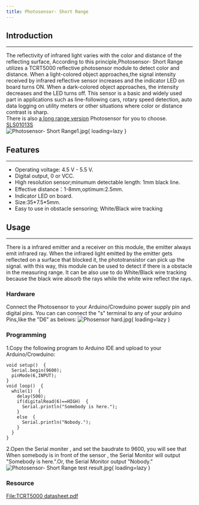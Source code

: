 ```yaml
---
title: Photosensor- Short Range
---
```


## Introduction
------------

The reflectivity of infrared light varies with the color and distance of the reflecting surface, According to this principle,Photosensor- Short Range utilizes a TCRT5000 reflective photosensor module to detect color and distance. When a light-colored object approaches,the signal intensity received by infrared reflective sensor increases and the indicator LED on board turns ON. When a dark-colored object approaches, the intensity decreases and the LED turns off. This sensor is a basic and widely used part in applications such as line-following cars, rotary speed detection, auto data logging on utility meters or other situations where color or distance contrast is sharp.  
There is also [a long range version](./photosensor--long-range.md) Photosensor for you to choose.  
[SLS01013S](http://www.elecrow.com/sensors-c-111/proximity-c-111_113/tcrt5000-infrared-photo-reflective-sensor-p-405.html)  
![Photosensor- Short Range1.jpg](https://wiki.elecrow.com/images/thumb/7/77/Photosensor-_Short_Range1.jpg/400px-Photosensor-_Short_Range1.jpg){ loading=lazy }

## Features
--------

- Operating voltage: 4.5 V - 5.5 V.
- Digital output, 0 or VCC.
- High resolution sensor;minumum detectable length: 1mm black line.
- Effective distance：1-8mm,optimum:2.5mm.
- Indicator LED on board.
- Size:35\*7.5\*5mm.
- Easy to use in obstacle sensoring; White/Black wire tracking

## Usage
-----

There is a infrared emitter and a receiver on this module, the emitter always emit infrared ray. When the infrared light emitted by the emitter gets reflected on a surface that blocked it, the phototransistor can pick up the signal. with this way, this module can be used to detect if there is a obstacle in the measuring range. It can be also use to do White/Black wire tracking because the black wire absorb the rays while the white wire reflect the rays.

### **Hardware**

Connect the Photosensor to your Arduino/Crowduino power supply pin and digital pins. You can can connect the "s" terminal to any of your arduino Pins,like the "D6" as belows:
![Phosensor hard.jpg](https://wiki.elecrow.com/images/e/e1/Phosensor_hard.jpg){ loading=lazy }

### **Programming**

1.Copy the following program to Arduino IDE and upload to your Arduino/Crowduino:

```
void setup()  {
  Serial.begin(9600);
  pinMode(6,INPUT);
}
void loop()  {
  while(1)  {
    delay(500);
    if(digitalRead(6)==HIGH)  {
      Serial.println("Somebody is here.");
    }
    else  {
      Serial.println("Nobody.");
    }
  }
}
```

2.Open the Serial moniter , and set the baudrate to 9600, you will see that When somebody is in front of the sensor , the Serial Monitor will output "Somebody is here.".Or, the Serial Monitor output "Nobody."   
![Photosensor- Short Range test result.jpg](https://wiki.elecrow.com/images/d/df/Photosensor-_Short_Range_test_result.jpg){ loading=lazy }

### **Resource**

[File:TCRT5000 datasheet.pdf](https://wiki.elecrow.com/images/9/9f/TCRT5000_datasheet.pdf "File:TCRT5000 datasheet.pdf")